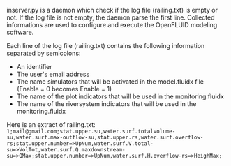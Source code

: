 inserver.py is a daemon which check if the log file (railing.txt) is empty or not.
If the log file is not empty, the daemon parse the first line. 
Collected informations are used to configure and execute the OpenFLUID modeling software.

Each line of the log file (railing.txt) contains the following information separated by semicolons:
- An identifier
- The user's email address
- The name simulators that will be activated in the model.fluidx file (Enable = 0 becomes Enable = 1)
- The name of the plot indicators that will be used in the monitoring.fluidx
- The name of the riversystem indicators that will be used in the monitoring.fluidx

Here is an extract of railing.txt:
`1;mail@gmail.com;stat.upper.su,water.surf.totalvolume-su,water.surf.max-outflow-su,stat.upper.rs,water.surf.overflow-rs;stat.upper.number=>UpNum,water.surf.V.total-su=>VolTot,water.surf.Q.maxdownstream-su=>QMax;stat.upper.number=>UpNum,water.surf.H.overflow-rs=>HeighMax;`

